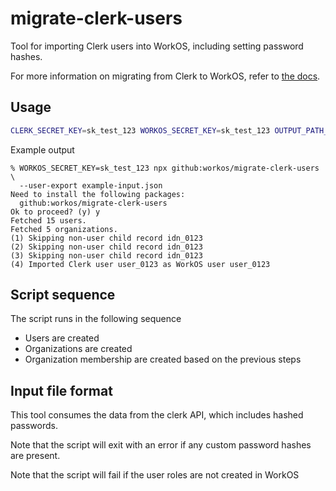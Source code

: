 # migrate-clerk-users

Tool for importing Clerk users into WorkOS, including setting password hashes.

For more information on migrating from Clerk to WorkOS, refer to [the docs](https://workos.com/docs/migrate/clerk).

## Usage

```bash
CLERK_SECRET_KEY=sk_test_123 WORKOS_SECRET_KEY=sk_test_123 OUTPUT_PATH_USERS=./users_output.json OUTPUT_PATH_ORGANIZATIONS=./orgs_output.json npx migrate-full-cycle
```

Example output

```
% WORKOS_SECRET_KEY=sk_test_123 npx github:workos/migrate-clerk-users \
  --user-export example-input.json
Need to install the following packages:
  github:workos/migrate-clerk-users
Ok to proceed? (y) y
Fetched 15 users.
Fetched 5 organizations.
(1) Skipping non-user child record idn_0123
(2) Skipping non-user child record idn_0123
(3) Skipping non-user child record idn_0123
(4) Imported Clerk user user_0123 as WorkOS user user_0123
```

## Script sequence

The script runs in the following sequence

- Users are created
- Organizations are created
- Organization membership are created based on the previous steps

## Input file format

This tool consumes the data from the clerk API, which includes hashed passwords.

Note that the script will exit with an error if any custom password hashes are present.

Note that the script will fail if the user roles are not created in WorkOS
